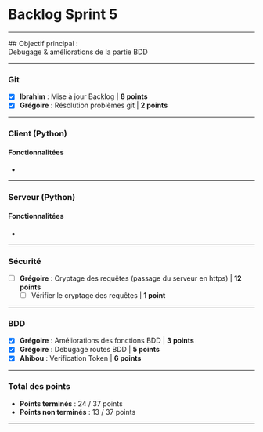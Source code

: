 # Backlog Sprint 5

---

## Objectif principal :  
Debugage & améliorations de la partie BDD

---

### Git
- [x] **Ibrahim** : Mise à jour Backlog | **8 points**
- [x] **Grégoire** : Résolution problèmes git | **2 points**

---

### Client (Python)

#### Fonctionnalitées

- 

---

### Serveur (Python)

#### Fonctionnalitées

-

---

### Sécurité
- [ ] **Grégoire** : Cryptage des requêtes (passage du serveur en https) | **12 points**
  - [ ] Vérifier le cryptage des requêtes | **1 point**

---

### BDD
- [x] **Grégoire** : Améliorations des fonctions BDD | **3 points**
- [x] **Grégoire** : Debugage routes BDD | **5 points**
- [x] **Ahibou** : Verification Token | **6 points**

---

### Total des points
- **Points terminés** : 24 / 37 points
- **Points non terminés** : 13 / 37 points

---
